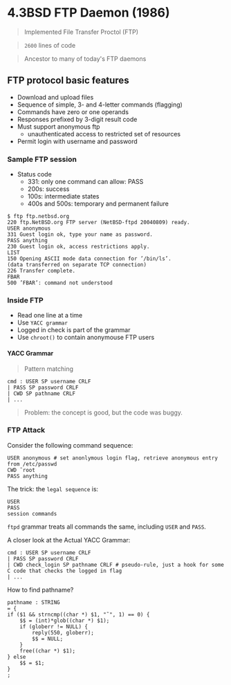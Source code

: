 # 4.3BSD FTP Daemon (1986)

> Implemented File Transfer Proctol (FTP)

> `2600` lines of code

> Ancestor to many of today's FTP daemons

## FTP protocol basic features
* Download and upload files
* Sequence of simple, 3- and 4-letter commands (flagging)
* Commands have zero or one operands
* Responses prefixed by 3-digit result code
* Must support anonymous ftp
    * unauthenticated access to restricted set of resources
* Permit login with username and password

### Sample FTP session
* Status code
    * 331: only one command can allow: PASS
    * 200s: success
    * 100s: intermediate states
    * 400s and 500s: temporary and permanent failure

```
$ ftp ftp.netbsd.org
220 ftp.NetBSD.org FTP server (NetBSD-ftpd 20040809) ready.
USER anonymous
331 Guest login ok, type your name as password.
PASS anything
230 Guest login ok, access restrictions apply.
LIST
150 Opening ASCII mode data connection for ’/bin/ls’.
(data transferred on separate TCP connection)
226 Transfer complete.
FBAR
500 ’FBAR’: command not understood
```

### Inside FTP
* Read one line at a time
* Use `YACC grammar`
* Logged in check is part of the grammar
* Use `chroot()` to contain anonymouse FTP users

#### YACC Grammar
> Pattern matching
```
cmd : USER SP username CRLF
| PASS SP password CRLF
| CWD SP pathname CRLF
| ...
```
> Problem: the concept is good, but the code was buggy.

### FTP Attack
Consider the following command sequence:
```
USER anonymous # set anonlymous login flag, retrieve anonymous entry from /etc/passwd
CWD ˜root
PASS anything
```
The trick: the `legal sequence` is:
```
USER
PASS
session commands
```
`ftpd` grammar treats all commands the same, including `USER` and `PASS`.

A closer look at the Actual YACC Grammar:
```
cmd : USER SP username CRLF
| PASS SP password CRLF
| CWD check_login SP pathname CRLF # pseudo-rule, just a hook for some C code that checks the logged in flag
| ...
```
How to find pathname?
```
pathname : STRING
= {
if ($1 && strncmp((char *) $1, "˜", 1) == 0) {
    $$ = (int)*glob((char *) $1);
    if (globerr != NULL) {
        reply(550, globerr);
        $$ = NULL;
    }
    free((char *) $1);
} else
    $$ = $1;
}
;
```






